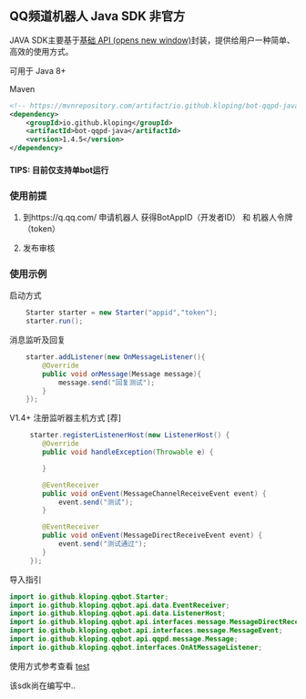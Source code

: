 ## QQ频道机器人 Java SDK 非官方

JAVA SDK主要基于[基础 API (opens new window)](https://bot.q.qq.com/wiki/develop/api/)封装，提供给用户一种简单、高效的使用方式。

可用于 Java 8+

Maven

```xml
<!-- https://mvnrepository.com/artifact/io.github.kloping/bot-qqpd-java -->
<dependency>
    <groupId>io.github.kloping</groupId>
    <artifactId>bot-qqpd-java</artifactId>
    <version>1.4.5</version>
</dependency>
```

#### TIPS: 目前仅支持单bot运行

### 使用前提

1. 到https://q.qq.com/ 申请机器人 获得BotAppID（开发者ID） 和 机器人令牌（token）

2. 发布审核

### 使用示例

启动方式

```java 
    Starter starter = new Starter("appid","token");
    starter.run();
```

消息监听及回复

```java
    starter.addListener(new OnMessageListener(){
        @Override
        public void onMessage(Message message){
            message.send("回复测试");
        }
    });
```

V1.4+ 注册监听器主机方式 [荐]

```java
     starter.registerListenerHost(new ListenerHost() {
        @Override
        public void handleException(Throwable e) {

        }

        @EventReceiver
        public void onEvent(MessageChannelReceiveEvent event) {
            event.send("测试");
        }

        @EventReceiver
        public void onEvent(MessageDirectReceiveEvent event) {
            event.send("测试通过");
        }
     });
```


导入指引

```java
import io.github.kloping.qqbot.Starter;
import io.github.kloping.qqbot.api.data.EventReceiver;
import io.github.kloping.qqbot.api.data.ListenerHost;
import io.github.kloping.qqbot.api.interfaces.message.MessageDirectReceiveEvent;
import io.github.kloping.qqbot.api.interfaces.message.MessageEvent;
import io.github.kloping.qqbot.api.qqpd.message.Message;
import io.github.kloping.qqbot.interfaces.OnAtMessageListener;
```


使用方式参考查看 [test](./src/test/java)

该sdk尚在编写中..
